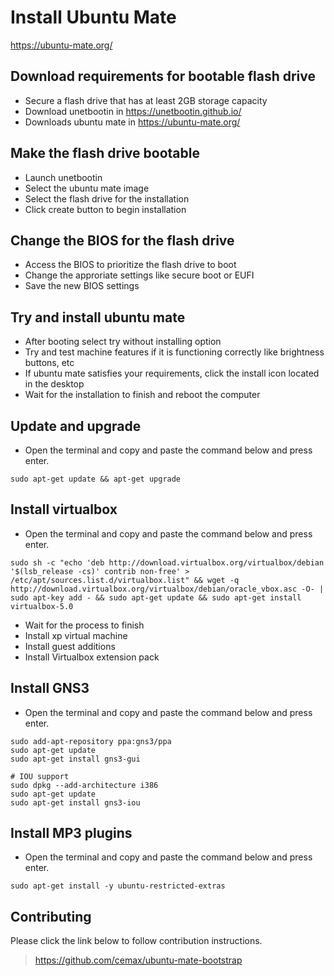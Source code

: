 # Install Ubuntu Mate
https://ubuntu-mate.org/

## Download requirements for bootable flash drive
- Secure a flash drive that has at least 2GB storage capacity
- Download unetbootin in https://unetbootin.github.io/
- Downloads ubuntu mate in https://ubuntu-mate.org/

## Make the flash drive bootable
- Launch unetbootin
- Select the ubuntu mate image
- Select the flash drive for the installation
- Click create button to begin installation

## Change the BIOS for the flash drive
- Access the BIOS to prioritize the flash drive to boot
- Change the approriate settings like secure boot or EUFI
- Save the new BIOS settings

## Try and install ubuntu mate
- After booting select try without installing option
- Try and test machine features if it is functioning correctly like brightness buttons, etc
- If ubuntu mate satisfies your requirements, click the install icon located in the desktop
- Wait for the installation to finish and reboot the computer

## Update and upgrade
- Open the terminal and copy and paste the command below and press enter.
```
sudo apt-get update && apt-get upgrade
```

## Install virtualbox
- Open the terminal and copy and paste the command below and press enter.
```
sudo sh -c "echo 'deb http://download.virtualbox.org/virtualbox/debian '$(lsb_release -cs)' contrib non-free' > /etc/apt/sources.list.d/virtualbox.list" && wget -q http://download.virtualbox.org/virtualbox/debian/oracle_vbox.asc -O- | sudo apt-key add - && sudo apt-get update && sudo apt-get install virtualbox-5.0
```

- Wait for the process to finish
- Install xp virtual machine
- Install guest additions
- Install Virtualbox extension pack

## Install GNS3
- Open the terminal and copy and paste the command below and press enter.
```
sudo add-apt-repository ppa:gns3/ppa
sudo apt-get update
sudo apt-get install gns3-gui

# IOU support
sudo dpkg --add-architecture i386
sudo apt-get update
sudo apt-get install gns3-iou
```

## Install MP3 plugins
- Open the terminal and copy and paste the command below and press enter.
```
sudo apt-get install -y ubuntu-restricted-extras
```

## Contributing
Please click the link below to follow contribution instructions.
> https://github.com/cemax/ubuntu-mate-bootstrap
